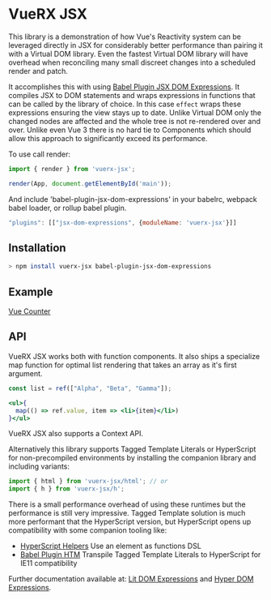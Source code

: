 # VueRX JSX

This library is a demonstration of how Vue's Reactivity system can be leveraged directly in JSX for considerably better performance than pairing it with a Virtual DOM library. Even the fastest Virtual DOM library will have overhead when reconciling many small discreet changes into a scheduled render and patch.

It accomplishes this with using [Babel Plugin JSX DOM Expressions](https://github.com/ryansolid/dom-expressions). It compiles JSX to DOM statements and wraps expressions in functions that can be called by the library of choice. In this case `effect` wraps these expressions ensuring the view stays up to date. Unlike Virtual DOM only the changed nodes are affected and the whole tree is not re-rendered over and over. Unlike even Vue 3 there is no hard tie to Components which should allow this approach to significantly exceed its performance.

To use call render:

```js
import { render } from 'vuerx-jsx';

render(App, document.getElementById('main'));
```

And include 'babel-plugin-jsx-dom-expressions' in your babelrc, webpack babel loader, or rollup babel plugin.

```js
"plugins": [["jsx-dom-expressions", {moduleName: 'vuerx-jsx'}]]
```

## Installation

```sh
> npm install vuerx-jsx babel-plugin-jsx-dom-expressions
```

## Example

[Vue Counter](https://codesandbox.io/s/vue-jsx-counter-nbqbj?file=/index.js)

## API

VueRX JSX works both with function components. It also ships a specialize map function for optimal list rendering that takes an array as it's first argument.

```jsx
const list = ref(["Alpha", "Beta", "Gamma"]);

<ul>{
  map(() => ref.value, item => <li>{item}</li>)
}</ul>
```

VueRX JSX also supports a Context API.


Alternatively this library supports Tagged Template Literals or HyperScript for non-precompiled environments by installing the companion library and including variants:
```js
import { html } from 'vuerx-jsx/html'; // or
import { h } from 'vuerx-jsx/h';
```
There is a small performance overhead of using these runtimes but the performance is still very impressive. Tagged Template solution is much more performant that the HyperScript version, but HyperScript opens up compatibility with some companion tooling like:

* [HyperScript Helpers](https://github.com/ohanhi/hyperscript-helpers) Use an element as functions DSL
* [Babel Plugin HTM](https://github.com/developit/htm/tree/master/packages/babel-plugin-htm) Transpile Tagged Template Literals to HyperScript for IE11 compatibility

Further documentation available at: [Lit DOM Expressions](https://github.com/ryansolid/lit-dom-expressions) and [Hyper DOM Expressions](https://github.com/ryansolid/hyper-dom-expressions).
